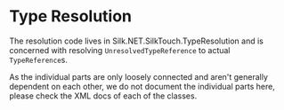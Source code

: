 # Type Resolution

The resolution code lives in Silk.NET.SilkTouch.TypeResolution and is concerned with resolving `UnresolvedTypeReference` to actual `TypeReference`s.

As the individual parts are only loosely connected and aren't generally dependent on each other, we do not document the individual parts here, please check the XML docs of each of the classes.
